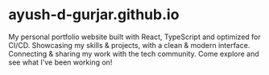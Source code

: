 # ayush-d-gurjar.github.io
My personal portfolio website built with React, TypeScript and optimized for CI/CD. Showcasing my skills &amp; projects, with a clean &amp; modern interface. Connecting &amp; sharing my work with the tech community. Come explore and see what I've been working on!
